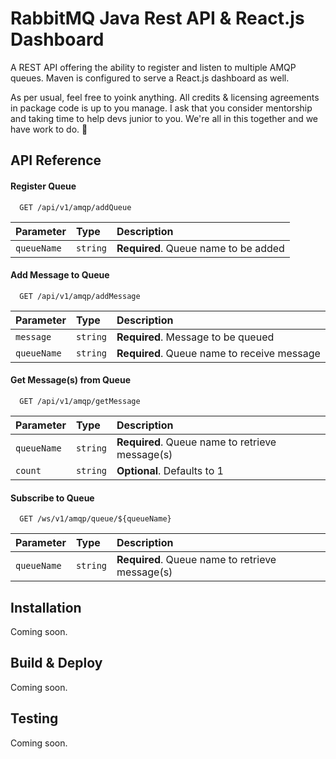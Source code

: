 
# RabbitMQ Java Rest API & React.js Dashboard

A REST API offering the ability to register and listen to multiple AMQP queues. Maven is configured to serve a React.js dashboard as well.

As per usual, feel free to yoink anything. All credits & licensing agreements in package code is up to you manage. I ask that you consider mentorship and taking time to help devs junior to you. We're all in this together and we have work to do. 💪


## API Reference

#### Register Queue

```http
  GET /api/v1/amqp/addQueue
```

| Parameter | Type     | Description                |
| :-------- | :------- | :------------------------- |
| `queueName`      | `string` | **Required**. Queue name to be added |

#### Add Message to Queue

```http
  GET /api/v1/amqp/addMessage
```

| Parameter | Type     | Description                       |
| :-------- | :------- | :-------------------------------- |
| `message`      | `string` | **Required**. Message to be queued |
| `queueName`      | `string` | **Required**. Queue name to receive message |

#### Get Message(s) from Queue

```http
  GET /api/v1/amqp/getMessage
```

| Parameter   | Type     | Description                                     |
|:------------| :------- |:------------------------------------------------|
| `queueName` | `string` | **Required**. Queue name to retrieve message(s) |
| `count`     | `string` | **Optional**. Defaults to 1                     |

#### Subscribe to Queue

```ws
  GET /ws/v1/amqp/queue/${queueName}
```

| Parameter   | Type     | Description                                     |
|:------------| :------- |:------------------------------------------------|
| `queueName` | `string` | **Required**. Queue name to retrieve message(s) |


## Installation

Coming soon.

## Build & Deploy

Coming soon.

## Testing

Coming soon.

